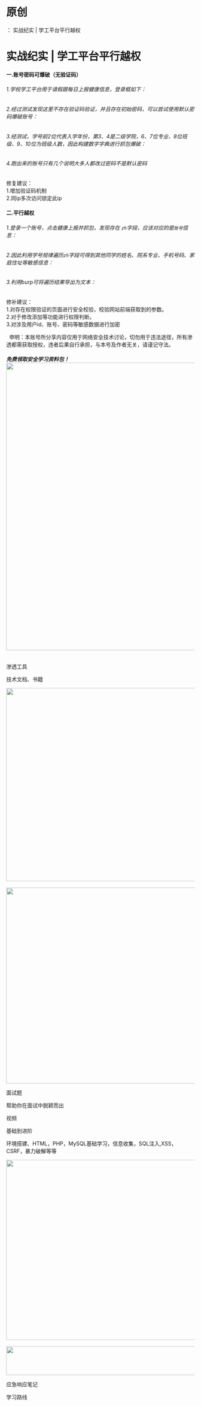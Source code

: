 # 原创
：  实战纪实 | 学工平台平行越权

# 实战纪实 | 学工平台平行越权

#### 一.账号密码可爆破（无验证码）

###### 1.学校学工平台用于请假跟每日上报健康信息，登录框如下：

###### 2.经过测试发现这里不存在验证码验证，并且存在初始密码，可以尝试使用默认密码爆破账号：

###### 3.经测试，学号前2位代表入学年份，第3、4是二级学院，6、7位专业、8位班级、9、10位为班级人数，因此构建数字字典进行抓包爆破：

###### 4.跑出来的账号只有几个说明大多人都改过密码不是默认密码

> 
修复建议：<br/> 1.增加验证码机制<br/> 2.同ip多次访问锁定此ip


#### 二.平行越权

###### 1.登录一个账号，点击健康上报并抓包，发现存在 `zh`字段，应该对应的是`账号`信息：

###### 2.因此利用学号规律遍历`zh`字段可得到其他同学的姓名、院系专业、手机号码、家庭住址等敏感信息：

###### 3.利用burp可将遍历结果导出为文本：

> 
修补建议：<br/> 1.对存在权限验证的页面进行安全校验，校验网站前端获取到的参数。<br/> 2.对于修改添加等功能进行权限判断。<br/> 3.对涉及用户id、账号、密码等敏感数据进行加密


  申明：本账号所分享内容仅用于网络安全技术讨论，切勿用于违法途径，所有渗透都需获取授权，违者后果自行承担，与本号及作者无关，请谨记守法。

###### **免费领取安全学习资料包！**<img alt="" height="768" src="https://img-blog.csdnimg.cn/direct/2f74894cf8e04b7f87d9716681f6e26b.png" width="1024"/>

渗透工具

技术文档、书籍

<img alt="" height="516" src="https://img-blog.csdnimg.cn/direct/5b4209eac3784bd18f5e1cd6a5157e4e.png" width="852"/> <img alt="" height="523" src="https://img-blog.csdnimg.cn/direct/4a89b0c2a52a4f569a970e55dcbac0b4.png" width="856"/>

面试题

帮助你在面试中脱颖而出

视频

基础到进阶

环境搭建、HTML，PHP，MySQL基础学习，信息收集，SQL注入,XSS，CSRF，暴力破解等等

<img alt="" height="481" src="https://img-blog.csdnimg.cn/direct/4f211474c8ab4a5a910884e1d3423310.png" width="694"/> <img alt="" height="77" src="https://img-blog.csdnimg.cn/direct/54c2816350ae4bf787d1c6eec0d4e837.png" width="665"/>

应急响应笔记

学习路线
